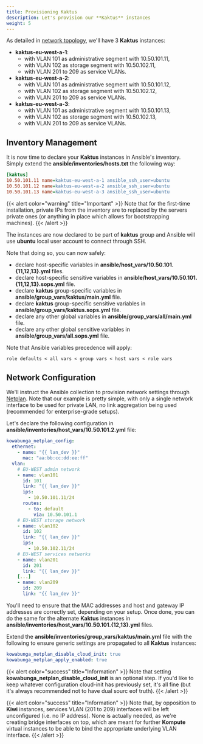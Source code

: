 ```yaml
---
title: Provisioning Kaktus
description: Let's provision our **Kaktus** instances
weight: 5
---
```


As detailed in [network topology](/docs/getting-started/topology/), we'll have 3 **Kaktus** instances:

- **kaktus-eu-west-a-1**:
  - with VLAN 101 as administrative segment with 10.50.101.11,
  - with VLAN 102 as storage segment with 10.50.102.11,
  - with VLAN 201 to 209 as service VLANs.
- **kaktus-eu-west-a-2**:
  - with VLAN 101 as administrative segment with 10.50.101.12,
  - with VLAN 102 as storage segment with 10.50.102.12,
  - with VLAN 201 to 209 as service VLANs.
- **kaktus-eu-west-a-3**:
  - with VLAN 101 as administrative segment with 10.50.101.13,
  - with VLAN 102 as storage segment with 10.50.102.13,
  - with VLAN 201 to 209 as service VLANs.

## Inventory Management

It is now time to declare your **Kaktus** instances in Ansible's inventory. Simply extend the **ansible/inventories/hosts.txt** the following way:

```ini
[kaktus]
10.50.101.11 name=kaktus-eu-west-a-1 ansible_ssh_user=ubuntu
10.50.101.12 name=kaktus-eu-west-a-2 ansible_ssh_user=ubuntu
10.50.101.13 name=kaktus-eu-west-a-3 ansible_ssh_user=ubuntu
```

{{< alert color="warning" title="Important" >}}
Note that for the first-time installation, private IPs from the inventory are to replaced by the servers private ones (or anything in place which allows for bootstrapping machines).
{{< /alert >}}

The instances are now declared to be part of **kaktus** group and Ansible will use **ubuntu** local user account to connect through SSH.

Note that doing so, you can now safely:

- declare host-specific variables in **ansible/host_vars/10.50.101.{11,12,13}.yml** files.
- declare host-specific sensitive variables in **ansible/host_vars/10.50.101.{11,12,13}.sops.yml** file.
- declare **kaktus** group-specific variables in **ansible/group_vars/kaktus/main.yml** file.
- declare **kaktus** group-specific sensitive variables in **ansible/group_vars/kaktus.sops.yml** file.
- declare any other global variables in **ansible/group_vars/all/main.yml** file.
- declare any other global sensitive variables in **ansible/group_vars/all.sops.yml** file.

Note that Ansible variables precedence will apply:

```txt
role defaults < all vars < group vars < host vars < role vars
```

## Network Configuration

We'll instruct the Ansible collection to provision network settings through [Netplan](https://netplan.io/). Note that our example is pretty simple, with only a single network interface to be used for private LAN, no link aggregation being used (recommended for enterprise-grade setups).

Let's declare the following configuration in **ansible/inventories/host_vars/10.50.101.2.yml** file:

```yaml
kowabunga_netplan_config:
  ethernet:
    - name: "{{ lan_dev }}"
      mac: "aa:bb:cc:dd:ee:ff"
  vlan:
    # EU-WEST admin network
    - name: vlan101
      id: 101
      link: "{{ lan_dev }}"
      ips:
        - 10.50.101.11/24
      routes:
        - to: default
          via: 10.50.101.1
    # EU-WEST storage network
    - name: vlan102
      id: 102
      link: "{{ lan_dev }}"
      ips:
        - 10.50.102.11/24
    # EU-WEST services networks
    - name: vlan201
      id: 201
      link: "{{ lan_dev }}"
    [...]
    - name: vlan209
      id: 209
      link: "{{ lan_dev }}"
```

You'll need to ensure that the MAC addresses and host and gateway IP addresses are correctly set, depending on your setup. Once done, you can do the same for the alternate **Kaktus** instances in **ansible/inventories/host_vars/10.50.101.{12,13}.yml** files.

Extend the **ansible/inventories/group_vars/kaktus/main.yml** file with the following to ensure generic settings are propagated to all **Kaktus** instances:

```yaml
kowabunga_netplan_disable_cloud_init: true
kowabunga_netplan_apply_enabled: true
```

{{< alert color="success" title="Information" >}}
Note that setting **kowabunga_netplan_disable_cloud_init** is an optional step. If you'd like to keep whatever configuration cloud-init has previously set, it's all fine (but it's always recommended not to have dual sourc eof truth).
{{< /alert >}}

{{< alert color="success" title="Information" >}}
Note that, by opposition to **Kiwi** instances, services VLAN (201 to 209) interfaces will be left unconfigured (i.e. no IP address). None is actually needed, as we're creating bridge interfaces on top, which are meant for further **Kompute** virtual instances to be able to bind the appropriate underlying VLAN interface.
{{< /alert >}}
